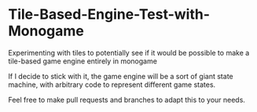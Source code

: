 # Tile-Based-Engine-Test-with-Monogame
Experimenting with tiles to potentially see if it would be possible to make a tile-based game engine entirely in monogame

If I decide to stick with it, the game engine will be a sort of giant state machine, with arbitrary code to represent different game states.

Feel free to make pull requests and branches to adapt this to your needs.

